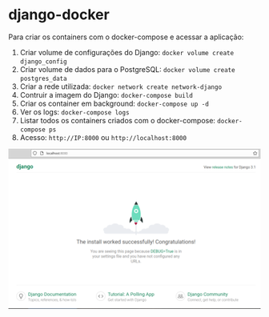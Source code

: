 # django-docker

Para criar os containers com o docker-compose e acessar a aplicação:

1. Criar volume de configurações do Django: `docker volume create django_config`
2. Criar volume de dados para o PostgreSQL: `docker volume create postgres_data`
3. Criar a rede utilizada:  `docker network create network-django`
4. Contruir a imagem do Django: `docker-compose build`
5. Criar os container em background: `docker-compose up -d`
6. Ver os logs: `docker-compose logs`
7. Listar todos os containers criados com o docker-compose: `docker-compose ps`
8. Acesso: `http://IP:8000` ou `http://localhost:8000`


![Initial Screen](https://github.com/cairoapcampos/django-docker/blob/main/imgs/acesso.png)

